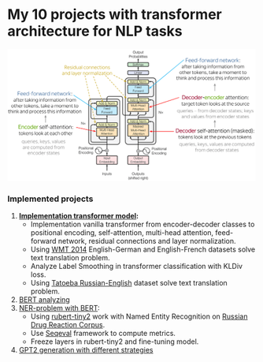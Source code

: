 # My 10 projects with transformer architecture for NLP tasks
![image](transformers.png)

### Implemented projects
1) <b>[Implementation transformer model](https://github.com/Arseny5/nlp-personal-projects/tree/main/01-implement-vanilla-transformer):</b>
   - Implementation vanilla transformer from encoder-decoder classes to positional encoding, self-attention, multi-head attention, feed-forward network, residual connections and layer normalization.
   - Using [WMT 2014](https://huggingface.co/datasets/wmt14) English-German and English-French datasets solve text translation problem.
   - Analyze Label Smoothing in transformer classification with KLDiv loss.
   - Using [Tatoeba Russian-English](https://huggingface.co/datasets/tatoeba) dataset solve text translation problem.
3) [BERT analyzing](https://github.com/Arseny5/nlp-personal-projects/tree/main/03-bert-for-NER)
4) [NER-problem with BERT](https://github.com/Arseny5/nlp-personal-projects/tree/main/03-bert-for-NER):
   - Using [rubert-tiny2](https://huggingface.co/cointegrated/rubert-tiny2) work with Named Entity Recognition on [Russian Drug Reaction Corpus](https://github.com/cimm-kzn/RuDReC).
   - Use [Seqeval](https://github.com/chakki-works/seqeval) framework to compute metrics.
   - Freeze layers in rubert-tiny2 and fine-tuning model.
5) [GPT2 generation with different strategies](https://github.com/Arseny5/nlp-personal-projects/tree/main/03-bert-for-NER)
